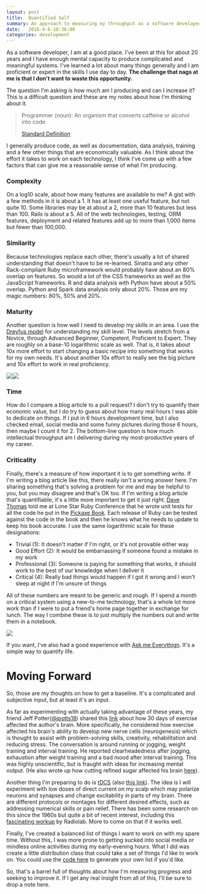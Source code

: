 ```yaml
---
layout: post
title:  Quantified Self
summary: An approach to measuring my throughput as a software developer
date:   2016-4-6-18:36:00
categories: development
---
```


As a software developer, I am at a good place.  I've been at this for about 20 years and I have enough mental capacity to produce complicated and meaningful systems.  I've learned a lot about many things generally and I am proficient or expert in the skills I use day to day.  **The challenge that nags at me is that I don't want to waste this opportunity.**

The question I'm asking is how much am I producing and can I increase it?  This is a difficult question and these are my notes about how I'm thinking about it.

> Programmer (noun): An organism that converts caffeine or alcohol into code.
>
> [Standard Definition](http://uncyclopedia.wikia.com/wiki/Programmer)

I generally produce code, as well as documentation, data analysis, training and a few other things that are economically valuable.  As I think about the effort it takes to work on each technology, I think I've come up with a few factors that can give me a reasonable sense of what I'm producing.

### Complexity

On a log10 scale, about how many features are available to me?  A gist with a few methods in it is about a 1.  It has at least one useful feature, but not quite 10.  Some libraries may be at about a 2, more than 10 features but less than 100.  Rails is about a 5.  All of the web technologies, testing, ORM features, deployment and related features add up to more than 1,000 items but fewer than 100,000.

### Similarity

Because technologies replace each other, there's usually a lot of shared understanding that doesn't have to be re-learned.  Sinatra and any other Rack-compliant Ruby microframework would probably have about an 80% overlap on features.  So would a lot of the CSS frameworks as well as the JavaScript frameworks.  R and data analysis with Python have about a 50% overlap.  Python and Spark data analysis only about 20%.  Those are my magic numbers: 80%, 50% and 20%.

### Maturity

Another question is how well I need to develop my skills in an area.  I use the [Dreyfus model](https://en.wikipedia.org/wiki/Dreyfus_model_of_skill_acquisition) for understanding my skill level.  The levels stretch from a Novice, through Advanced Beginner, Competent, Proficient to Expert.  They are roughly on a base-10 logarithmic scale as well.  That is, it takes about 10x more effort to start changing a basic recipe into something that works for my own needs.  It's about another 10x effort to really see the big picture and 10x effort to work in real proficiency.

<img src="http://i.imgur.com/33CCuMc.png"><img src="http://i.imgur.com/iJjpwLo.png">

### Time

How do I compare a blog article to a pull request?  I don't try to quantify their economic value, but I do try to guess about how many real hours I was able to dedicate on things.  If I put in 6 hours development time, but I also checked email, social media and some funny pictures during those 6 hours, then maybe I count it for 2.  The bottom-line question is how much intellectual throughput am I delivering during my most-productive years of my career.

### Criticality

Finally, there's a measure of how important it is to get something write.  If I'm writing a blog article like this, there really isn't a wrong answer here.  I'm sharing something that's solving a problem for me and may be helpful to you, but you may disagree and that's OK too.  If I'm writing a blog article that's quantifiable, it's a little more important to get it just right.  [Dave Thomas](https://pragdave.me/) told me at Lone Star Ruby Conference that he wrote unit tests for all the code he put in the [Pickaxe Book](https://pragprog.com/book/ruby/programming-ruby).  Each release of Ruby can be tested against the code in the book and then he knows what he needs to update to keep his book accurate.  I use the same logarithmic scale for these designations:

* Trivial (1): It doesn't matter if I'm right, or it's not provable either way
* Good Effort (2): It would be embarrassing if someone found a mistake in my work
* Professional (3): Someone is paying for something that works, it should work to the best of our knowledge when I deliver it
* Critical (4): Really bad things would happen if I got it wrong and I won't sleep at night if I'm unsure of things

All of these numbers are meant to be generic and rough.  If I spend a month on a critical system using a new-to-me technology, that's a whole lot more work than if I were to put a friend's home page together in exchange for lunch.  The way I combine these is to just multiply the numbers out and write them in a notebook.

<img src="http://i.imgur.com/ADphcxT.jpg">

If you want, I've also had a good experience with [Ask me Everythign](http://www.askmeevery.com/]).  It's a simple way to quantify life.

# Moving Forward

So, those are my thoughts on how to get a baseline.  It's a complicated and subjective input, but at least it's an input.

As far as experimenting with actually taking advantage of these years, my friend Jeff Potter([@jpotts18](https://twitter.com/jpotts18)) shared this [link](http://www.fastcompany.com/3058441/how-to-be-a-success-at-everything/heres-how-a-month-of-exercise-affected-my-brain) about how 30 days of exercise affected the author's brain.  More specifically, he considered how exercise affected his brain's ability to develop new nerve cells (neurogenesis) which is thought to assist with problem-solving skills, creativity, rehabilitation and reducing stress.  The conversation is around running or jogging, weight training and interval training.  He reported clearheadedness after jogging, exhaustion after weight training and a bad mood after interval training.  This was highly unscientific, but is fraught with ideas for increasing mental output. (He also wrote up how cutting refined sugar affected his brain [here](http://www.fastcompany.com/3050319/lessons-learned/how-giving-up-refined-sugar-changed-my-brain)).

Another thing I'm preparing to do is [tDCS](https://en.wikipedia.org/wiki/Transcranial_direct-current_stimulation) (also [this link](https://www.reddit.com/r/tDCS/wiki/faq)).  The idea is I will experiment with low doses of direct current on my scalp which may polarize neurons and synapses and change excitability in parts of my brain.  There are different protocols or montages for different desired effects, such as addressing numerical skills or pain relief.  There has been some research on this since the 1960s but quite a bit of recent interest, including this [fascinating workup](http://www.radiolab.org/story/9-volt-nirvana/) by Radiolab.  More to come on that if it works well.

Finally, I've created a balanced list of things I want to work on with my spare time.  Without this, I was more prone to getting sucked into social media or mindless online activities during my early-evening hours.  What I did was create a little distribution class that could take a set of things I'd like to work on.  You could use the [code here](https://gist.github.com/davidrichards/60a93af268a6908f29017f283ecacc51) to generate your own list if you'd like.

So, that's a barrel full of thoughts about how I'm measuring progress and seeking to improve it.  If I get any real insight from all of this, I'll be sure to drop a note here.


